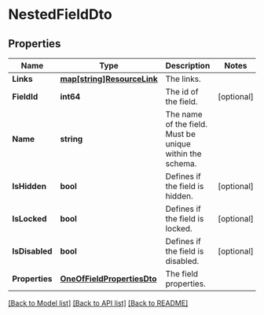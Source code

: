 # NestedFieldDto

## Properties

Name | Type | Description | Notes
------------ | ------------- | ------------- | -------------
**Links** | [**map[string]ResourceLink**](ResourceLink.md) | The links. | 
**FieldId** | **int64** | The id of the field. | [optional] 
**Name** | **string** | The name of the field. Must be unique within the schema. | 
**IsHidden** | **bool** | Defines if the field is hidden. | [optional] 
**IsLocked** | **bool** | Defines if the field is locked. | [optional] 
**IsDisabled** | **bool** | Defines if the field is disabled. | [optional] 
**Properties** | [**OneOfFieldPropertiesDto**](oneOf&lt;FieldPropertiesDto&gt;.md) | The field properties. | 

[[Back to Model list]](../README.md#documentation-for-models) [[Back to API list]](../README.md#documentation-for-api-endpoints) [[Back to README]](../README.md)


